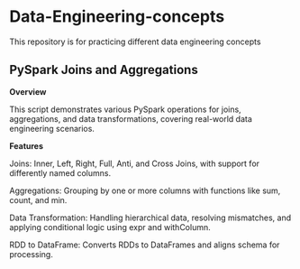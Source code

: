 # Data-Engineering-concepts
This repository is for practicing different data engineering concepts

## PySpark Joins and Aggregations
**Overview**

This script demonstrates various PySpark operations for joins, aggregations, and data transformations, covering real-world data engineering scenarios.

**Features**

Joins: Inner, Left, Right, Full, Anti, and Cross Joins, with support for differently named columns.

Aggregations: Grouping by one or more columns with functions like sum, count, and min.

Data Transformation: Handling hierarchical data, resolving mismatches, and applying conditional logic using expr and withColumn.

RDD to DataFrame: Converts RDDs to DataFrames and aligns schema for processing.

